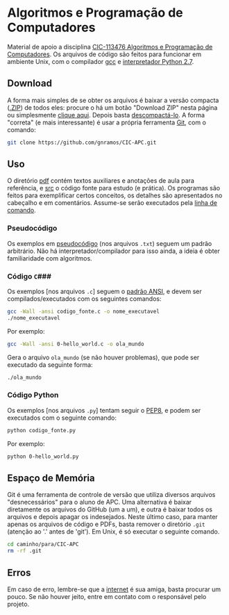 Algoritmos e Programação de Computadores
========================================

Material de apoio a disciplina [CIC-113476 Algoritmos e Programação de Computadores](http://aprender.ead.unb.br/course/view.php?id=2482). Os arquivos de código são feitos para funcionar em ambiente Unix, com o compilador [gcc](http://gcc.gnu.org/) e [interpretador Python 2.7](http://wiki.python.org.br/InicieSe).


Download
--------

A forma mais simples de se obter os arquivos é baixar a versão compacta ([.ZIP](https://pt.wikipedia.org/wiki/ZIP)) de todos eles: procure o há um botão "Download ZIP" nesta página ou simplesmente [clique aqui](https://github.com/gnramos/CIC-APC/archive/master.zip). Depois basta [descompactá-lo](https://www.google.com.br/search?q=descompactar+arquivo+zip). A forma "correta" (e mais interessante) é usar a própria ferramenta [Git](http://git-scm.com/book/pt-br/v1), com o comando:

```bash
git clone https://github.com/gnramos/CIC-APC.git
```


Uso
---

O diretório [pdf](pdf) contém textos auxiliares e anotações de aula para referência, e [src](src) o código fonte para estudo (e prática). Os programas são feitos para exemplificar certos conceitos, os detalhes são apresentados no cabeçalho e em comentários. Assume-se serão executados pela [linha de comando](http://www.ibm.com/developerworks/br/linux/library/l-lpic1-v3-103-1/).

### Pseudocódigo ###

Os exemplos em [pseudocódigo](https://pt.wikipedia.org/wiki/Pseudoc%C3%B3digo) (nos arquivos ```.txt```) seguem um padrão arbitrário. Não há interpretador/compilador para isso ainda, a ideia é obter familiaridade com algoritmos.

### Código ```C```###

Os exemplos [nos arquivos ```.c```] seguem o [padrão ANSI](https://pt.wikipedia.org/wiki/Biblioteca_padrão_do_C#Padr.C3.A3o_ANSI), e devem ser compilados/executados com os seguintes comandos:

```bash
gcc -Wall -ansi codigo_fonte.c -o nome_executavel
./nome_executavel
```

Por exemplo:

```bash
gcc -Wall -ansi 0-hello_world.c -o ola_mundo
```

Gera o arquivo ```ola_mundo``` (se não houver problemas), que pode ser executado da seguinte forma:

```bash
./ola_mundo
```

### Código Python ###

Os exemplos [nos arquivos ```.py```] tentam seguir o [PEP8](http://wiki.python.org.br/GuiaDeEstilo), e podem ser executados com o seguinte comando:

```bash
python codigo_fonte.py
```

Por exemplo:

```bash
python 0-hello_world.py
```

Espaço de Memória
-----------------

Git é uma ferramenta de controle de versão que utiliza diversos arquivos "desnecessários" para o aluno de APC. Uma alternativa é baixar diretamente os arquivos do GitHub (um a um), e outra é baixar todos os arquivos e depois apagar os indesejados. Neste último caso, para manter apenas os arquivos de código e PDFs, basta remover o diretório ```.git``` (atenção ao '.' antes de 'git'). Em Unix, é só executar o seguinte comando.

```bash
cd caminho/para/CIC-APC
rm -rf .git
```

Erros
-----

Em caso de erro, lembre-se que a [internet](http://www.google.com.br) é sua amiga, basta procurar um pouco. Se não houver jeito, entre em contato com o responsável pelo projeto.
